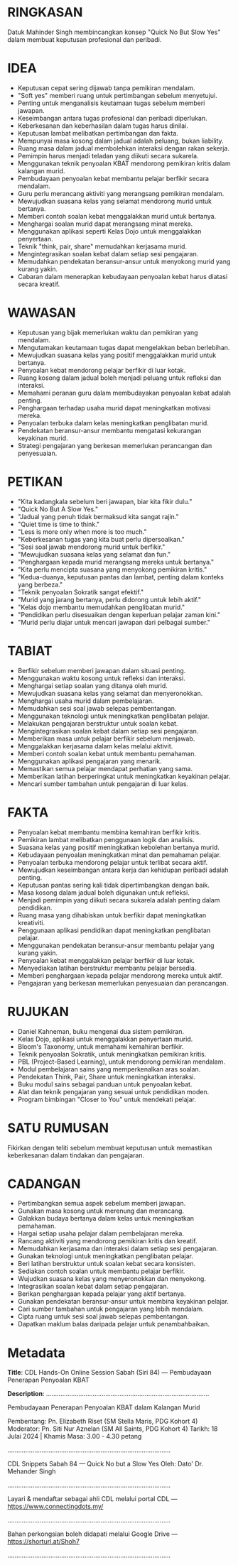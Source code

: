 # RINGKASAN
Datuk Mahinder Singh membincangkan konsep "Quick No But Slow Yes" dalam membuat keputusan profesional dan peribadi.

# IDEA
- Keputusan cepat sering dijawab tanpa pemikiran mendalam.
- "Soft yes" memberi ruang untuk pertimbangan sebelum menyetujui.
- Penting untuk menganalisis keutamaan tugas sebelum memberi jawapan.
- Keseimbangan antara tugas profesional dan peribadi diperlukan.
- Keberkesanan dan keberhasilan dalam tugas harus dinilai.
- Keputusan lambat melibatkan pertimbangan dan fakta.
- Mempunyai masa kosong dalam jadual adalah peluang, bukan liability.
- Ruang masa dalam jadual membolehkan interaksi dengan rakan sekerja.
- Pemimpin harus menjadi teladan yang diikuti secara sukarela.
- Menggunakan teknik penyoalan KBAT mendorong pemikiran kritis dalam kalangan murid.
- Pembudayaan penyoalan kebat membantu pelajar berfikir secara mendalam.
- Guru perlu merancang aktiviti yang merangsang pemikiran mendalam.
- Mewujudkan suasana kelas yang selamat mendorong murid untuk bertanya.
- Memberi contoh soalan kebat menggalakkan murid untuk bertanya.
- Menghargai soalan murid dapat merangsang minat mereka.
- Menggunakan aplikasi seperti Kelas Dojo untuk menggalakkan penyertaan.
- Teknik "think, pair, share" memudahkan kerjasama murid.
- Mengintegrasikan soalan kebat dalam setiap sesi pengajaran.
- Memudahkan pendekatan beransur-ansur untuk menyokong murid yang kurang yakin.
- Cabaran dalam menerapkan kebudayaan penyoalan kebat harus diatasi secara kreatif.

# WAWASAN
- Keputusan yang bijak memerlukan waktu dan pemikiran yang mendalam.
- Mengutamakan keutamaan tugas dapat mengelakkan beban berlebihan.
- Mewujudkan suasana kelas yang positif menggalakkan murid untuk bertanya.
- Penyoalan kebat mendorong pelajar berfikir di luar kotak.
- Ruang kosong dalam jadual boleh menjadi peluang untuk refleksi dan interaksi.
- Memahami peranan guru dalam membudayakan penyoalan kebat adalah penting.
- Penghargaan terhadap usaha murid dapat meningkatkan motivasi mereka.
- Penyoalan terbuka dalam kelas meningkatkan penglibatan murid.
- Pendekatan beransur-ansur membantu mengatasi kekurangan keyakinan murid.
- Strategi pengajaran yang berkesan memerlukan perancangan dan penyesuaian.

# PETIKAN
- "Kita kadangkala sebelum beri jawapan, biar kita fikir dulu."
- "Quick No But A Slow Yes."
- "Jadual yang penuh tidak bermaksud kita sangat rajin."
- "Quiet time is time to think."
- "Less is more only when more is too much."
- "Keberkesanan tugas yang kita buat perlu dipersoalkan."
- "Sesi soal jawab mendorong murid untuk berfikir."
- "Mewujudkan suasana kelas yang selamat dan fun."
- "Penghargaan kepada murid merangsang mereka untuk bertanya."
- "Kita perlu mencipta suasana yang menyokong pemikiran kritis."
- "Kedua-duanya, keputusan pantas dan lambat, penting dalam konteks yang berbeza."
- "Teknik penyoalan Sokratik sangat efektif."
- "Murid yang jarang bertanya, perlu didorong untuk lebih aktif."
- "Kelas dojo membantu memudahkan penglibatan murid."
- "Pendidikan perlu disesuaikan dengan keperluan pelajar zaman kini."
- "Murid perlu diajar untuk mencari jawapan dari pelbagai sumber."

# TABIAT
- Berfikir sebelum memberi jawapan dalam situasi penting.
- Menggunakan waktu kosong untuk refleksi dan interaksi.
- Menghargai setiap soalan yang ditanya oleh murid.
- Mewujudkan suasana kelas yang selamat dan menyeronokkan.
- Menghargai usaha murid dalam pembelajaran.
- Memudahkan sesi soal jawab selepas pembentangan.
- Menggunakan teknologi untuk meningkatkan penglibatan pelajar.
- Melakukan pengajaran berstruktur untuk soalan kebat.
- Mengintegrasikan soalan kebat dalam setiap sesi pengajaran.
- Memberikan masa untuk pelajar berfikir sebelum menjawab.
- Menggalakkan kerjasama dalam kelas melalui aktivit.
- Memberi contoh soalan kebat untuk membantu pemahaman.
- Menggunakan aplikasi pengajaran yang menarik.
- Memastikan semua pelajar mendapat perhatian yang sama.
- Memberikan latihan berperingkat untuk meningkatkan keyakinan pelajar.
- Mencari sumber tambahan untuk pengajaran di luar kelas.

# FAKTA
- Penyoalan kebat membantu membina kemahiran berfikir kritis.
- Pemikiran lambat melibatkan penggunaan logik dan analisis.
- Suasana kelas yang positif meningkatkan kebolehan bertanya murid.
- Kebudayaan penyoalan meningkatkan minat dan pemahaman pelajar.
- Penyoalan terbuka mendorong pelajar untuk terlibat secara aktif.
- Mewujudkan keseimbangan antara kerja dan kehidupan peribadi adalah penting.
- Keputusan pantas sering kali tidak dipertimbangkan dengan baik.
- Masa kosong dalam jadual boleh digunakan untuk refleksi.
- Menjadi pemimpin yang diikuti secara sukarela adalah penting dalam pendidikan.
- Ruang masa yang dihabiskan untuk berfikir dapat meningkatkan kreativiti.
- Penggunaan aplikasi pendidikan dapat meningkatkan penglibatan pelajar.
- Menggunakan pendekatan beransur-ansur membantu pelajar yang kurang yakin.
- Penyoalan kebat menggalakkan pelajar berfikir di luar kotak.
- Menyediakan latihan berstruktur membantu pelajar bersedia.
- Memberi penghargaan kepada pelajar mendorong mereka untuk aktif.
- Pengajaran yang berkesan memerlukan penyesuaian dan perancangan.

# RUJUKAN
- Daniel Kahneman, buku mengenai dua sistem pemikiran.
- Kelas Dojo, aplikasi untuk menggalakkan penyertaan murid.
- Bloom's Taxonomy, untuk memahami kemahiran berfikir.
- Teknik penyoalan Sokratik, untuk meningkatkan pemikiran kritis.
- PBL (Project-Based Learning), untuk mendorong pemikiran mendalam.
- Modul pembelajaran sains yang memperkenalkan aras soalan.
- Pendekatan Think, Pair, Share untuk meningkatkan interaksi.
- Buku modul sains sebagai panduan untuk penyoalan kebat.
- Alat dan teknik pengajaran yang sesuai untuk pendidikan moden.
- Program bimbingan "Closer to You" untuk mendekati pelajar.

# SATU RUMUSAN
Fikirkan dengan teliti sebelum membuat keputusan untuk memastikan keberkesanan dalam tindakan dan pengajaran.

# CADANGAN
- Pertimbangkan semua aspek sebelum memberi jawapan.
- Gunakan masa kosong untuk merenung dan merancang.
- Galakkan budaya bertanya dalam kelas untuk meningkatkan pemahaman.
- Hargai setiap usaha pelajar dalam pembelajaran mereka.
- Rancang aktiviti yang mendorong pemikiran kritis dan kreatif.
- Memudahkan kerjasama dan interaksi dalam setiap sesi pengajaran.
- Gunakan teknologi untuk meningkatkan penglibatan pelajar.
- Beri latihan berstruktur untuk soalan kebat secara konsisten.
- Sediakan contoh soalan untuk membantu pelajar berfikir.
- Wujudkan suasana kelas yang menyeronokkan dan menyokong.
- Integrasikan soalan kebat dalam setiap pengajaran.
- Berikan penghargaan kepada pelajar yang aktif bertanya.
- Gunakan pendekatan beransur-ansur untuk membina keyakinan pelajar.
- Cari sumber tambahan untuk pengajaran yang lebih mendalam.
- Cipta ruang untuk sesi soal jawab selepas pembentangan.
- Dapatkan maklum balas daripada pelajar untuk penambahbaikan.

# Metadata
**Title**: CDL Hands-On Online Session Sabah (Siri 84) — Pembudayaan Penerapan Penyoalan KBAT

**Description**: ...........................................................................................

Pembudayaan Penerapan Penyoalan KBAT dalam Kalangan Murid

Pembentang: Pn. Elizabeth Riset (SM Stella Maris, PDG Kohort 4)
Moderator: Pn. Siti Nur Aznelan (SM All Saints, PDG Kohort 4)
Tarikh: 18 Julai 2024   |   Khamis
Masa: 3.00 - 4.30 petang

...........................................................................................

CDL Snippets Sabah 84 — Quick No but a Slow Yes
Oleh: Dato' Dr. Mehander Singh

...........................................................................................

Layari & mendaftar sebagai ahli CDL melalui portal CDL — https://www.connectingdots.my/

...........................................................................................

Bahan perkongsian boleh didapati melalui Google Drive — https://shorturl.at/Shoh7

...........................................................................................
